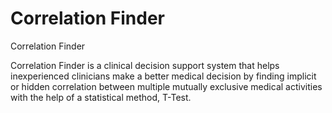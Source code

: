 Correlation Finder
=====================

Correlation Finder

Correlation Finder is a clinical decision support system that helps inexperienced clinicians make a better medical decision by finding implicit or hidden correlation between multiple mutually exclusive medical activities with the help of a statistical method, T-Test.
